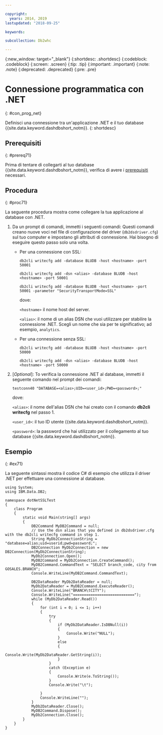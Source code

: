 ```yaml
---

copyright:
  years: 2014, 2019
lastupdated: "2018-09-25"

keywords:

subcollection: Db2whc

---
```


<!-- Attribute definitions --> 
{:new_window: target="_blank"}
{:shortdesc: .shortdesc}
{:codeblock: .codeblock}
{:screen: .screen}
{:tip: .tip}
{:important: .important}
{:note: .note}
{:deprecated: .deprecated}
{:pre: .pre}

# Connessione programmatica con .NET
{: #con_prog_net}

Definisci una connessione tra un'applicazione .NET e il tuo database {{site.data.keyword.dashdbshort_notm}}. 
{: shortdesc}

## Prerequisiti
{: #prereq71}

Prima di tentare di collegarti al tuo database {{site.data.keyword.dashdbshort_notm}}, verifica di avere i [prerequisiti](/docs/services/Db2whc/connecting?topic=Db2whc-connect_ov#prereqs) necessari.

<!-- Before you can connect to your database, you must perform the following steps:

- [Verify prerequisites](prereqs.html), including installing driver packages, configuring your local environment, and downloading SSL certificates (if needed)
- Collect [connection information](credentials.html), including database details such as host name and port numbers, and connection credentials such as user ID and password -->

## Procedura
{: #proc71}

La seguente procedura mostra come collegare la tua applicazione al database con .NET.

1. Da un prompt di comandi, immetti i seguenti comandi: Questi comandi creano nuove voci nel file di configurazione del driver (`db2dsdriver.cfg`) sul tuo computer e impostano gli attributi di connessione. Hai bisogno di eseguire questo passo solo una volta.
        
   - Per una connessione con SSL:

     `db2cli writecfg add -database BLUDB -host <hostname> -port 50001`

     `db2cli writecfg add -dsn <alias> -database BLUDB -host <hostname> -port 50001`

     `db2cli writecfg add -database BLUDB -host <hostname> -port 50001 -parameter "SecurityTransportMode=SSL"`

     dove:

     `<hostname>` il nome host del server.
    
     `<alias>`: il nome di un alias DSN che vuoi utilizzare per stabilire la connessione .NET. Scegli un nome che sia per te significativo; ad esempio, `analytics`. 

   - Per una connessione senza SSL:

     `db2cli writecfg add -database BLUDB -host <hostname> -port 50000`

     `db2cli writecfg add -dsn <alias> -database BLUDB -host <hostname> -port 50000`

2. [*Optional*]: To verifica la connessione .NET al database, immetti il seguente comando nel prompt dei comandi:

   `testconn40 "DATABASE=<alias>;UID=<user_id>;PWD=<password>;"`

   dove:

   `<alias>`: il nome dell'alias DSN che hai creato con il comando **db2cli writecfg** nel passo 1.
    
   `<user_id>`: il tuo ID utente {{site.data.keyword.dashdbshort_notm}}. 
    
   `<password>`: la password che hai utilizzato per il collegamento al tuo database {{site.data.keyword.dashdbshort_notm}}. 

## Esempio
{: #ex71}

La seguente sintassi mostra il codice C# di esempio che utilizza il driver .NET per effettuare una connessione al database.

```
using System;
using IBM.Data.DB2;

namespace dotNetSSLTest
{
    class Program
    {
        static void Main(string[] args)
        {
            DB2Command MyDB2Command = null;
            // Use the dsn alias that you defined in db2dsdriver.cfg with the db2cli writecfg command in step 1.
            String MyDb2ConnectionString = "database=alias;uid=userid;pwd=password;"; 
            DB2Connection MyDb2Connection = new DB2Connection(MyDb2ConnectionString);
            MyDb2Connection.Open();
            MyDB2Command = MyDb2Connection.CreateCommand();
            MyDB2Command.CommandText = "SELECT branch_code, city from GOSALES.BRANCH";
            Console.WriteLine(MyDB2Command.CommandText);

            DB2DataReader MyDb2DataReader = null;
            MyDb2DataReader = MyDB2Command.ExecuteReader();
            Console.WriteLine("BRANCH\tCITY");
            Console.WriteLine("============================");
            while (MyDb2DataReader.Read())
            {
                for (int i = 0; i <= 1; i++)
                {
                    try
                    {
                        if (MyDb2DataReader.IsDBNull(i))
                        {
                            Console.Write("NULL");
                        }
                        else
                        {
                            Console.Write(MyDb2DataReader.GetString(i));
                        }
                    }
                    catch (Exception e)
                    {
                        Console.Write(e.ToString());
                    }
                    Console.Write("\t"); 

                }
                Console.WriteLine("");
            }
            MyDb2DataReader.Close();
            MyDB2Command.Dispose();
            MyDb2Connection.Close();
        }
    }
}
```


